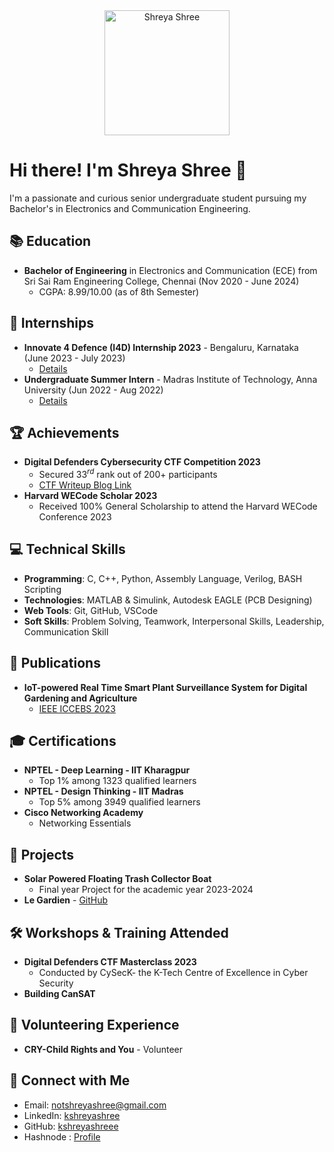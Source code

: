 <div align="center">
  <img src="https://github.com/kshreyashreee/kshreyashreee/blob/main/gifs/ShreyaShree.gif" alt="Shreya Shree" width="200" />
</div>

# Hi there! I'm Shreya Shree 👋

I'm a passionate and curious senior undergraduate student pursuing my Bachelor's in Electronics and Communication Engineering. 

## 📚 Education
- **Bachelor of Engineering** in Electronics and Communication (ECE) from Sri Sai Ram Engineering College, Chennai (Nov 2020 - June 2024)
  - CGPA: 8.99/10.00 (as of 8th Semester)

## 💼 Internships
- **Innovate 4 Defence (I4D) Internship 2023** - Bengaluru, Karnataka (June 2023 - July 2023)
  - [Details](https://drive.google.com/file/d/13R9wb7R0AXFI-1JnNDJXRdtl2H4B3dNq/view?usp=sharing)
- **Undergraduate Summer Intern** - Madras Institute of Technology, Anna University (Jun 2022 - Aug 2022)
  - [Details](https://drive.google.com/file/d/1JKbzYPKi7KvvJMcL8CNrAngUTHoobgZM/view?usp=sharing)

## 🏆 Achievements
- **Digital Defenders Cybersecurity CTF Competition 2023**
  - Secured $33^{rd}$ rank out of 200+ participants
  - [CTF Writeup Blog Link](https://shreyashree.hashnode.dev/my-digital-defenders-cybersecurity-ctf-2023-writeup)
- **Harvard WECode Scholar 2023**
  - Received 100% General Scholarship to attend the Harvard WECode Conference 2023

## 💻 Technical Skills
- **Programming**: C, C++, Python, Assembly Language, Verilog, BASH Scripting
- **Technologies**: MATLAB & Simulink, Autodesk EAGLE (PCB Designing)
- **Web Tools**: Git, GitHub, VSCode
- **Soft Skills**: Problem Solving, Teamwork, Interpersonal Skills, Leadership, Communication Skill

## 📝 Publications
- **IoT-powered Real Time Smart Plant Surveillance System for Digital Gardening and Agriculture**
  - [IEEE ICCEBS 2023](https://ieeexplore.ieee.org/document/10449260)

## 🎓 Certifications
- **NPTEL - Deep Learning - IIT Kharagpur**
  - Top 1% among 1323 qualified learners
- **NPTEL - Design Thinking - IIT Madras**
  - Top 5% among 3949 qualified learners
- **Cisco Networking Academy**
  - Networking Essentials

## 🌱 Projects
- **Solar Powered Floating Trash Collector Boat**
    - Final year Project for the academic year 2023-2024
- **Le Gardien** - [GitHub](https://github.com/kshreyashreee/le_gardien)

## 🛠️ Workshops & Training Attended
- **Digital Defenders CTF Masterclass 2023**
  - Conducted by CySecK- the K-Tech Centre of Excellence in Cyber Security
- **Building CanSAT**

## 🤝 Volunteering Experience
- **CRY-Child Rights and You** - Volunteer

## 📍 Connect with Me
- Email: [notshreyashree@gmail.com](mailto:notshreyashree@gmail.com)
- LinkedIn: [kshreyashree](https://www.linkedin.com/in/kshreyashree)
- GitHub: [kshreyashreee](https://github.com/kshreyashreee)
- Hashnode : [Profile](https://shreyashree.hashnode.dev/)
  <!-- - GeeksForGeeks : [Profile](https://www.geeksforgeeks.org/user/kshreyashree/) ->
<!---- - LeetCode: [Profile](https://leetcode.com/u/shreyashree12/) ->
<!-- - CodingNinjas: [Profile]() ->


